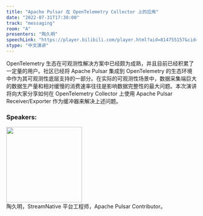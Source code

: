 ```yaml
---
title: "Apache Pulsar 在 OpenTelemetry Collector 上的应用"
date: "2022-07-31T17:30:00"
track: "messaging"
room: "A"
presenters: "陶久明"
speechLink: "https://player.bilibili.com/player.html?aid=814755157&cid=811915069&page=1"
stype: "中文演讲"
---
```

OpenTelemetry 生态在可观测性解决方案中已经颇为成熟，并且目前已经积累了一定量的用户。社区已经将 Apache Pulsar 集成到 OpenTelemetry 的生态环境中作为其可观测性底层支持的一部分。在实际的可观测性场景中，数据采集端巨大的数据生产量和相对缓慢的消费速率往往是影响数据完整性的最大问题。本次演讲将向大家分享如何在 OpenTelemetry Collector 上使用 Apache Pulsar Receiver/Exporter 作为缓冲器来解决上述问题。
 ### Speakers: 
 <img src="images/speaker/1250.png" width="200" /><br>陶久明，StreamNative 平台工程师，Apache Pulsar Contributor。

 